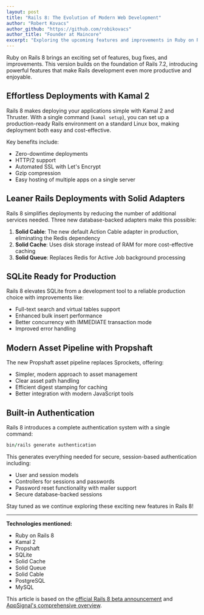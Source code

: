```yaml
---
layout: post
title: "Rails 8: The Evolution of Modern Web Development"
author: "Robert Kovacs"
author_github: "https://github.com/robikovacs"
author_title: "Founder at Maincore"
excerpt: "Exploring the upcoming features and improvements in Ruby on Rails 8"
---
```


Ruby on Rails 8 brings an exciting set of features, bug fixes, and improvements. This version builds on the foundation of Rails 7.2, introducing powerful features that make Rails development even more productive and enjoyable.

## Effortless Deployments with Kamal 2

Rails 8 makes deploying your applications simple with Kamal 2 and Thruster. With a single command (`kamal setup`), you can set up a production-ready Rails environment on a standard Linux box, making deployment both easy and cost-effective.

Key benefits include:
- Zero-downtime deployments
- HTTP/2 support
- Automated SSL with Let's Encrypt
- Gzip compression
- Easy hosting of multiple apps on a single server

## Leaner Rails Deployments with Solid Adapters

Rails 8 simplifies deployments by reducing the number of additional services needed. Three new database-backed adapters make this possible:

1. **Solid Cable**: The new default Action Cable adapter in production, eliminating the Redis dependency
2. **Solid Cache**: Uses disk storage instead of RAM for more cost-effective caching
3. **Solid Queue**: Replaces Redis for Active Job background processing

## SQLite Ready for Production

Rails 8 elevates SQLite from a development tool to a reliable production choice with improvements like:
- Full-text search and virtual tables support
- Enhanced bulk insert performance
- Better concurrency with IMMEDIATE transaction mode
- Improved error handling

## Modern Asset Pipeline with Propshaft

The new Propshaft asset pipeline replaces Sprockets, offering:
- Simpler, modern approach to asset management
- Clear asset path handling
- Efficient digest stamping for caching
- Better integration with modern JavaScript tools

## Built-in Authentication

Rails 8 introduces a complete authentication system with a single command:
```ruby
bin/rails generate authentication
```

This generates everything needed for secure, session-based authentication including:
- User and session models
- Controllers for sessions and passwords
- Password reset functionality with mailer support
- Secure database-backed sessions

Stay tuned as we continue exploring these exciting new features in Rails 8!

---

**Technologies mentioned:**
- Ruby on Rails 8
- Kamal 2
- Propshaft
- SQLite
- Solid Cache
- Solid Queue
- Solid Cable
- PostgreSQL
- MySQL

This article is based on the [official Rails 8 beta announcement](https://rubyonrails.org/2024/9/27/rails-8-beta1-no-paas-required) and [AppSignal's comprehensive overview](https://blog.appsignal.com/2024/10/07/whats-new-in-ruby-on-rails-8.html).
